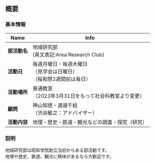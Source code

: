 ## 概要
### 基本情報
| Name | Info |
|-|-|
|**部活動名**|地域研究部<br />(英文表記:Area Research Club)<br />|
|**活動日**|毎週月曜日・毎週木曜日<br />（見学会は日曜日）<br />（桜和祭2週間前は毎日）<br />|
|**活動場所**|普通教室<br />（2023年3月31日をもって社会科教室より変更）<br />|
|**顧問**|神山知徳・渡邉千絵<br />（渋谷敏之：アドバイザー）<br />|
|**活動内容**|地理・歴史・鉄道・観光などの調査・探究（研究）|
### 説明
地域研究部は昭和学院創立当初からある部活動です。  
地理や歴史、鉄道、観光に興味があるなら大歓迎です。   

